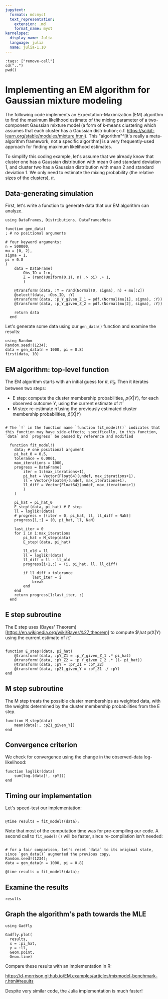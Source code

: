 ```yaml
---
jupytext:
  formats: md:myst
  text_representation:
    extension: .md
    format_name: myst
kernelspec:
  display_name: Julia
  language: julia
  name: julia-1.10
---
```


<!-- Run at top level of repo. -->
```{code-cell}
:tags: ["remove-cell"]
cd("..")
pwd()
```

# Implementing an EM algorithm for Gaussian mixture modeling

The following code implements an Expectation-Maximization (EM) algorithm to find the maximum likelihood estimate of the mixing parameter of a two-component Gaussian mixture model (a form of k-means clustering which assumes that each cluster has a Gaussian distribution; c.f. https://scikit-learn.org/stable/modules/mixture.html). This "algorithm"^[it's really a meta-algorithm framework, not a specific algorithm] is a very frequently-used approach for finding maximum likelihood estimates.

To simplify this coding example, let's assume that we already know that cluster one has a Gaussian distribution with mean 0 and standard deviation 1, and cluster two has a Gaussian distribution with mean 2 and standard deviation 1. We only need to estimate the mixing probability (the relative sizes of the clusters), $\pi$.

## Data-generating simulation

First, let's write a function to generate data that our EM algorithm can analyze.

```{code-cell}
using DataFrames, Distributions, DataFramesMeta

function gen_data(
; # no positional arguments

# four keyword arguments:
n = 500000, 
mu = [0, 2], 
sigma = 1, 
pi = 0.8 
)
    data = DataFrame(
        Obs_ID = 1:n,
        Z = (rand(Uniform(0,1), n) .> pi) .+ 1,
        )

    @transform!(data, :Y = rand(Normal(0, sigma), n) + mu[:Z])    
    @select!(data, :Obs_ID, :Y)
    @transform!(data, :p_Y_given_Z_1 = pdf.(Normal(mu[1], sigma), :Y))
    @transform!(data, :p_Y_given_Z_2 = pdf.(Normal(mu[2], sigma), :Y))

    return data
  end
```

Let's generate some data using our `gen_data()` function and examine the results:

```{code-cell}
using Random
Random.seed!(1234);
data = gen_data(n = 1000, pi = 0.8)
first(data, 10)

```

## EM algorithm: top-level function

The EM algorithm starts with an initial guess for $\pi$, $\hat{\pi}_0$. Then it iterates between two steps:

* E step: compute the cluster membership probabilities, $p(X|Y)$, for each observed outcome $Y$, using the current estimate of $\hat{\pi}$
* M step: re-estimate $\hat{\pi}$ using the previously estimated cluster membership probabilities, $\hat p(X|Y)$


```{code-cell}

# The `!` in the function name `function fit_model!()` indicates that this function may have side-effects; specifically, in this function, `data` and `progress` be passed by reference and modified

  function fit_model!(
    data; # one positional argument
    pi_hat_0 = 0.5, 
    tolerance = 0.0001,
    max_iterations = 1000,
    progress = DataFrame(
        iter = 1:(max_iterations+1), 
        pi_hat = Vector{Float64}(undef, max_iterations+1), 
        ll = Vector{Float64}(undef, max_iterations+1), 
        ll_diff = Vector{Float64}(undef, max_iterations+1)
        )
    )

    pi_hat = pi_hat_0
    E_step!(data, pi_hat) # E step
    ll = loglik!(data)
    # progress = [(iter = 0, pi_hat, ll, ll_diff = NaN)]
    progress[1,:] = (0, pi_hat, ll, NaN)
    
    last_iter = 0
    for i in 1:max_iterations
        pi_hat = M_step(data)
        E_step!(data, pi_hat)
        
        ll_old = ll
        ll = loglik!(data)
        ll_diff = ll - ll_old
        progress[i+1,:] = (i, pi_hat, ll, ll_diff)

        if ll_diff < tolerance
            last_iter = i
            break
        end
    end
    return progress[1:last_iter, :]
  end
```

## E step subroutine

The E step uses (Bayes' Theorem)[https://en.wikipedia.org/wiki/Bayes%27_theorem] to compute $\hat p(X|Y) using the current estimate of $\hat\pi$.

```{code-cell}

function E_step!(data, pi_hat)
    @transform!(data, :pY_Z1 = :p_Y_given_Z_1 .* pi_hat)
    @transform!(data, :pY_Z2 = :p_Y_given_Z_2 .* (1- pi_hat))
    @transform!(data, :pY = :pY_Z1 + :pY_Z2)
    @transform!(data, :pZ1_given_Y = :pY_Z1 ./ :pY)
end
```
## M step subroutine

The M step treats the possible cluster memberships as weighted data, with the weights determined by the cluster membership probabilities from the E step.

```{code-cell}
function M_step(data)
    mean(data[!, :pZ1_given_Y])
end
```
## Convergence criterion

We check for convergence using the change in the observed-data log-likelihood:

```{code-cell}
function loglik!(data)
    sum(log.(data[!, :pY]))
end
```
## Timing our implementation

Let's speed-test our implementation:
```{code-cell}

@time results = fit_model!(data);
```

Note that most of the computation time was for pre-compiling our code. A second call to `fit_model!()` will be faster, since re-compilation isn't needed:

```{code-cell}

# for a fair comparison, let's reset `data` to its original state, since `gen_data()` augmented the previous copy.
Random.seed!(1234);
data = gen_data(n = 1000, pi = 0.8)

@time results = fit_model!(data);
```

## Examine the results

```{code-cell}
results
```

## Graph the algorithm's path towards the MLE

```{code-cell}
using Gadfly

Gadfly.plot(
  results,
  x = :pi_hat,
  y = :ll,
  Geom.point,
  Geom.line)

```
Compare these results with an implementation in R:

https://d-morrison.github.io/EM.examples/articles/mixmodel-benchmark-r.html#results

Despite very similar code, the Julia implementation is much faster!
